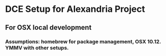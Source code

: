 # DCE Setup for Alexandria Project

## For OSX local development
### Assumptions: homebrew for package management, OSX 10.12. YMMV with other setups.
